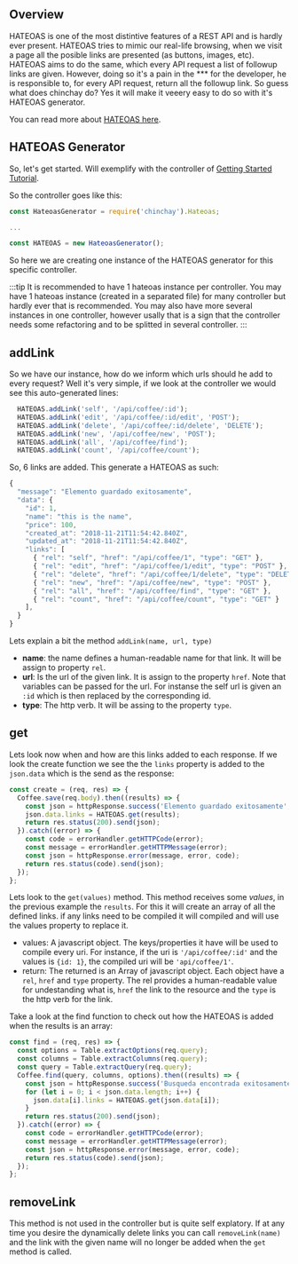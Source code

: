 ## Overview

HATEOAS is one of the most distintive features of a REST API and is hardly ever present. HATEOAS tries to mimic our real-life browsing, when we visit a page all the posible links are presented (as buttons, images, etc). HATEOAS aims to do the same, which every API request a list of followup links are given. However, doing so it's a pain in the *** for the developer, he is responsible to, for every API request, return all the followup link. So guess what does chinchay do? Yes it will make it veeery easy to do so with it's HATEOAS generator.

You can read more about [HATEOAS here](https://restfulapi.net/hateoas/).


## HATEOAS Generator

So, let's get started. Will exemplify with the controller of [Getting Started Tutorial](../gettingstarted/ejs).

So the controller goes like this:

```javascript
const HateoasGenerator = require('chinchay').Hateoas;

...

const HATEOAS = new HateoasGenerator();
```

So here we are creating one instance of the HATEOAS generator for this specific controller.

:::tip
It is recommended to have 1 hateoas instance per controller. You may have 1 hateoas instance (created in a separated file) for many controller but hardly ever that is recommended. You may also have more several instances in one controller, however usally that is a sign that the controller needs some refactoring and to be splitted in several controller.
:::

## addLink

So we have our instance, how do we inform which urls should he add to every request?
Well it's very simple, if we look at the controller we would see this auto-generated lines:

```javascript
  HATEOAS.addLink('self', '/api/coffee/:id');
  HATEOAS.addLink('edit', '/api/coffee/:id/edit', 'POST');
  HATEOAS.addLink('delete', '/api/coffee/:id/delete', 'DELETE');
  HATEOAS.addLink('new', '/api/coffee/new', 'POST');
  HATEOAS.addLink('all', '/api/coffee/find');
  HATEOAS.addLink('count', '/api/coffee/count');
```

So, 6 links are added. This generate a HATEOAS as such:

```javascript
{
  "message": "Elemento guardado exitosamente",
  "data": {
    "id": 1,
    "name": "this is the name",
    "price": 100,
    "created_at": "2018-11-21T11:54:42.840Z",
    "updated_at": "2018-11-21T11:54:42.840Z",
    "links": [
      { "rel": "self", "href": "/api/coffee/1", "type": "GET" },
      { "rel": "edit", "href": "/api/coffee/1/edit", "type": "POST" },
      { "rel": "delete", "href": "/api/coffee/1/delete", "type": "DELETE" },
      { "rel": "new", "href": "/api/coffee/new", "type": "POST" },
      { "rel": "all", "href": "/api/coffee/find", "type": "GET" },
      { "rel": "count", "href": "/api/coffee/count", "type": "GET" }
    ],
  }
}
```


 Lets explain a bit the method `addLink(name, url, type)`

* **name**: the name defines a human-readable name for that link. It will be assign to property `rel`.
* **url**: Is the url of the given link. It is assign to the property `href`. Note that variables can be passed for the url. For instanse the self url is given an `:id` which is then replaced by the corresponding id.
* **type**: The http verb. It will be assing to the property `type`.

## get

Lets look now when and how are this links added to each response. If we look the create function we see the the `links` property is added to the `json.data` which is the send as the response:

```javascript
const create = (req, res) => {
  Coffee.save(req.body).then((results) => {
    const json = httpResponse.success('Elemento guardado exitosamente', 'data', results);
    json.data.links = HATEOAS.get(results);
    return res.status(200).send(json);
  }).catch((error) => {
    const code = errorHandler.getHTTPCode(error);
    const message = errorHandler.getHTTPMessage(error);
    const json = httpResponse.error(message, error, code);
    return res.status(code).send(json);
  });
};
```

Lets look to the `get(values)` method. This method receives some _values_, in the previous example the `results`. For this it will create an array of all the defined links. if any links need to be compiled it will compiled and will use the values property to replace it. 

  * values: A javascript object. The keys/properties it have will be used to compile every uri. For instance, if the uri is `'/api/coffee/:id'` and the values is `{id: 1}`, the compiled uri will be `'api/coffee/1'`.
  * return: The returned is an Array of javascript object. Each object have a `rel`, `href` and `type` property. The rel provides a human-readable value for undestanding what is, `href` the link to the resource and the `type` is the http verb for the link.

Take a look at the find function to check out how the HATEOAS is added when the results is an array:


```javascript
const find = (req, res) => {
  const options = Table.extractOptions(req.query);
  const columns = Table.extractColumns(req.query);
  const query = Table.extractQuery(req.query);
  Coffee.find(query, columns, options).then((results) => {
    const json = httpResponse.success('Busqueda encontrada exitosamente', 'data', results);
    for (let i = 0; i < json.data.length; i++) {
      json.data[i].links = HATEOAS.get(json.data[i]);
    }
    return res.status(200).send(json);
  }).catch((error) => {
    const code = errorHandler.getHTTPCode(error);
    const message = errorHandler.getHTTPMessage(error);
    const json = httpResponse.error(message, error, code);
    return res.status(code).send(json);
  });
};
```

## removeLink

This method is not used in the controller but is quite self explatory. If at any time you desire the dynamically delete links you can call `removeLink(name)` and the link with the given name will no longer be added when the `get` method is called.

